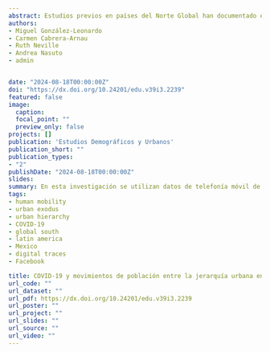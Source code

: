 ```yaml
---
abstract: Estudios previos en países del Norte Global han documentado el descenso de los movimientos internos de población durante la pandemia de COVID-19, acompañado del aumento de los desplazamientos desde las grandes ciudades hacia áreas menos densamente pobladas. Sin embargo, no hay evidencias consistentes sobre el efecto de la pandemia en los movimientos de población a través de la jerarquía urbana en el Sur Global. En esta investigación se utilizan datos de telefonía móvil de usuarios de Facebook entre abril de 2020 y mayo de 2022 para analizar cómo cambiaron las intensidades y los patrones de movilidad de larga distancia (>100 km) entre diferentes categorías de densidad de población durante la COVID-19 en México. Los resultados muestran un descenso del 40% en los movimientos de usuarios en el periodo de abril a diciembre de 2020. Al contrario que en los países desarrollados, no se identificó un aumento en los desplazamientos desde las grandes ciudades, sino un descenso generalizado tanto en los flujos de salida como en los de entrada en todas las categorías de densidad de población, excepto en los movimientos interrurales. Además, la mayor reducción se registró en los desplazamientos desde y hacia las grandes ciudades, que cayeron 50%. Al igual que en el Norte Global, las intensidades y los patrones de movilidad recuperaron progresivamente los valores y tendencias observados con anterioridad a la COVID-19 durante 2021 y 2022, aunque las grandes ciudades mostraron una recuperación más lenta y siguieron registrando movimientos de salida y entrada ligeramente inferiores aún en mayo de 2022.
authors:
- Miguel González-Leonardo
- Carmen Cabrera-Arnau
- Ruth Neville
- Andrea Nasuto
- admin


date: "2024-08-18T00:00:00Z"
doi: "https://dx.doi.org/10.24201/edu.v39i3.2239"
featured: false
image:
  caption: 
  focal_point: ""
  preview_only: false
projects: []
publication: 'Estudios Demográficos y Urbanos'
publication_short: ""
publication_types:
- "2"
publishDate: "2024-08-18T00:00:00Z"
slides: 
summary: En esta investigación se utilizan datos de telefonía móvil de usuarios de Facebook entre abril de 2020 y mayo de 2022 para analizar cómo cambiaron las intensidades y los patrones de movilidad de larga distancia (>100 km) entre diferentes categorías de densidad de población durante la COVID-19 en México
tags:
- human mobility
- urban exodus
- urban hierarchy
- COVID-19
- global south
- latin america
- Mexico
- digital traces
- Facebook

title: COVID-19 y movimientos de población entre la jerarquía urbana en México. Un análisis utilizando datos digitales
url_code: ""
url_dataset: ""
url_pdf: https://dx.doi.org/10.24201/edu.v39i3.2239
url_poster: ""
url_project: ""
url_slides: ""
url_source: ""
url_video: ""
---
```

